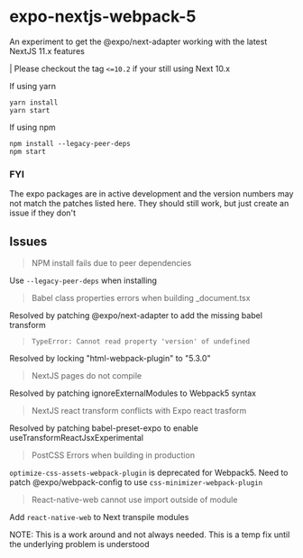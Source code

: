 # expo-nextjs-webpack-5

An experiment to get the @expo/next-adapter working with the latest NextJS 11.x features

| Please checkout the tag `<=10.2` if your still using Next 10.x

If using yarn

```
yarn install
yarn start
```

If using npm

```
npm install --legacy-peer-deps
npm start
```

### FYI

The expo packages are in active development and the version numbers may not match the patches listed here. They should still work, but just create an issue if they don't

## Issues

> NPM install fails due to peer dependencies

Use `--legacy-peer-deps` when installing

> Babel class properties errors when building \_document.tsx

Resolved by patching @expo/next-adapter to add the missing babel transform

> `TypeError: Cannot read property 'version' of undefined`

Resolved by locking "html-webpack-plugin" to "5.3.0"

> NextJS pages do not compile

Resolved by patching ignoreExternalModules to Webpack5 syntax

> NextJS react transform conflicts with Expo react trasform

Resolved by patching babel-preset-expo to enable useTransformReactJsxExperimental

> PostCSS Errors when building in production

`optimize-css-assets-webpack-plugin` is deprecated for Webpack5. Need to patch @expo/webpack-config to use `css-minimizer-webpack-plugin`

> React-native-web cannot use import outside of module

Add `react-native-web` to Next transpile modules

NOTE: This is a work around and not always needed. This is a temp fix until the underlying problem is understood
